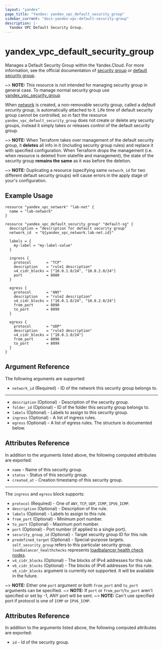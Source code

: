 ```yaml
---
layout: "yandex"
page_title: "Yandex: yandex_vpc_default_security_group"
sidebar_current: "docs-yandex-vpc-default-security-group"
description: |-
  Yandex VPC Default Security Group.
---
```


# yandex\_vpc\_default\_security\_group

Manages a Default Security Group within the Yandex.Cloud. For more information, see the official documentation 
of [security group](https://cloud.yandex.com/docs/vpc/concepts/security-groups) 
or [default security group](https://cloud.yandex.com/docs/vpc/concepts/security-groups#default-security-group).

~> **NOTE:** This resource is not intended for managing security group in general case. To manage normal security group use [yandex_vpc_security_group](vpc_security_group.html)

When [network](https://cloud.yandex.com/docs/vpc/concepts/network) is created, a non-removable security group, called a *default security group*, is automatically attached to it.
Life time of default security group cannot be controlled, so in fact the resource `yandex_vpc_default_security_group` does not create or delete any security groups, instead it simply takes or releases
control of the default security group.

~> **NOTE:** When Terraform takes over management of the default security group, it **deletes** all info in it (including security group rules) and replace it with specified configuration. When Terraform drops the management (i.e. when resource is deleted from statefile and management), the state of the security group **remains the same** as it was before the deletion.

~> **NOTE:** Duplicating a resource (specifying same `network_id` for two different default security groups) will cause errors in the apply stage of your's configuration.

## Example Usage

```hcl
resource "yandex_vpc_network" "lab-net" {
  name = "lab-network"
}

resource "yandex_vpc_default_security_group" "default-sg" {
  description = "description for default security group"
  network_id  = "${yandex_vpc_network.lab-net.id}"

  labels = {
    my-label = "my-label-value"
  }

  ingress {
    protocol       = "TCP"
    description    = "rule1 description"
    v4_cidr_blocks = ["10.0.1.0/24", "10.0.2.0/24"]
    port           = 8080
  }

  egress {
    protocol       = "ANY"
    description    = "rule2 description"
    v4_cidr_blocks = ["10.0.1.0/24", "10.0.2.0/24"]
    from_port      = 8090
    to_port        = 8099
  }

  egress {
    protocol       = "UDP"
    description    = "rule3 description"
    v4_cidr_blocks = ["10.0.1.0/24"]
    from_port      = 8090
    to_port        = 8099
  }
}
```

## Argument Reference

The following arguments are supported:

* `network_id` (Required) - ID of the network this security group belongs to.

---

* `description` (Optional) - Description of the security group.
* `folder_id` (Optional) - ID of the folder this security group belongs to.
* `labels` (Optional) - Labels to assign to this security group.
* `ingress` (Optional) - A list of ingress rules.
* `egress` (Optional) - A list of egress rules. The structure is documented below.

## Attributes Reference

In addition to the arguments listed above, the following computed attributes are exported:

* `name` - Name of this security group.
* `status` - Status of this security group.
* `created_at` - Creation timestamp of this security group.

---

The `ingress` and `egress` block supports:

* `protocol` (Required) - One of `ANY`, `TCP`, `UDP`, `ICMP`, `IPV6_ICMP`.
* `description` (Optional) - Description of the rule.
* `labels` (Optional) - Labels to assign to this rule.
* `from_port` (Optional) - Minimum port number.
* `to_port` (Optional) - Maximum port number.
* `port` (Optional) - Port number (if applied to a single port).
* `security_group_id` (Optional) - Target security group ID for this rule.
* `predefined_target` (Optional) - Special-purpose targets. `self_security_group` refers to this particular security group. `loadbalancer_healthchecks` represents [loadbalancer health check nodes](https://cloud.yandex.com/docs/network-load-balancer/concepts/health-check).
* `v4_cidr_blocks` (Optional) - The blocks of IPv4 addresses for this rule.
* `v6_cidr_blocks` (Optional) - The blocks of IPv6 addresses for this rule. `v6_cidr_blocks` argument is currently not supported. It will be available in the future.


~> **NOTE:** Either one `port` argument or both `from_port` and `to_port` arguments can be specified.
~> **NOTE:** If `port` or `from_port`/`to_port` aren't specified or set by -1, ANY port will be sent.
~> **NOTE:** Can't use specified port if protocol is one of `ICMP` or `IPV6_ICMP`.

## Attributes Reference

In addition to the arguments listed above, the following computed attributes are exported:

* `id` - Id of the security group.
